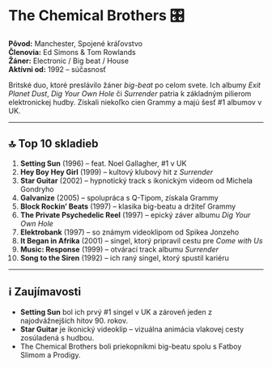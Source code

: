 # The Chemical Brothers 🎛️

**Pôvod:** Manchester, Spojené kráľovstvo  
**Členovia:** Ed Simons & Tom Rowlands  
**Žáner:** Electronic / Big beat / House  
**Aktívni od:** 1992 – súčasnosť  

Britské duo, ktoré preslávilo žáner *big-beat* po celom svete. Ich albumy *Exit Planet Dust*, *Dig Your Own Hole* či *Surrender* patria k základným pilierom elektronickej hudby. Získali niekoľko cien Grammy a majú šesť #1 albumov v UK.

---

## 🔝 Top 10 skladieb

1. **Setting Sun** (1996) – feat. Noel Gallagher, #1 v UK  
2. **Hey Boy Hey Girl** (1999) – kultový klubový hit z *Surrender*  
3. **Star Guitar** (2002) – hypnotický track s ikonickým videom od Michela Gondryho  
4. **Galvanize** (2005) – spolupráca s Q-Tipom, získala Grammy  
5. **Block Rockin’ Beats** (1997) – klasika big-beatu a držiteľ Grammy  
6. **The Private Psychedelic Reel** (1997) – epický záver albumu *Dig Your Own Hole*  
7. **Elektrobank** (1997) – so známym videoklipom od Spikea Jonzeho  
8. **It Began in Afrika** (2001) – singel, ktorý pripravil cestu pre *Come with Us*  
9. **Music: Response** (1999) – otvárací track albumu *Surrender*  
10. **Song to the Siren** (1992) – ich raný singel, ktorý spustil kariéru  

---

## ℹ️ Zaujímavosti

- **Setting Sun** bol ich prvý #1 singel v UK a zároveň jeden z najodvážnejších hitov 90. rokov.  
- **Star Guitar** je ikonický videoklip – vizuálna animácia vlakovej cesty zosúladená s hudbou.  
- The Chemical Brothers boli priekopníkmi big-beatu spolu s Fatboy Slimom a Prodigy.  
